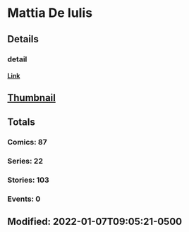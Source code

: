 # Mattia De Iulis 
## Details
### detail
#### [Link](http://marvel.com/comics/creators/13413/mattia_de_iulis?utm_campaign=apiRef&utm_source=225578a89fc76f3d20fbffda5d17a88d)
## [Thumbnail](http://i.annihil.us/u/prod/marvel/i/mg/b/40/image_not_available.jpg)
## Totals
### Comics: 87
### Series: 22
### Stories: 103
### Events: 0
## Modified: 2022-01-07T09:05:21-0500